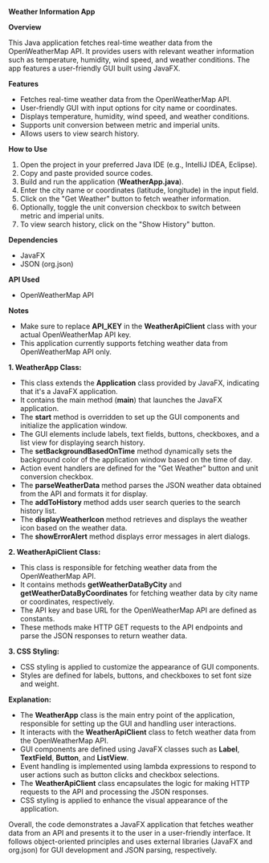 **Weather Information App**

**Overview**

This Java application fetches real-time weather data from the OpenWeatherMap API. It provides users with relevant weather information such as temperature, humidity, wind speed, and weather conditions. The app features a user-friendly GUI built using JavaFX.

**Features**

- Fetches real-time weather data from the OpenWeatherMap API.
- User-friendly GUI with input options for city name or coordinates.
- Displays temperature, humidity, wind speed, and weather conditions.
- Supports unit conversion between metric and imperial units.
- Allows users to view search history.

**How to Use**

1. Open the project in your preferred Java IDE (e.g., IntelliJ IDEA, Eclipse).
2. Copy and paste provided source codes.
3. Build and run the application (**WeatherApp.java**).
4. Enter the city name or coordinates (latitude, longitude) in the input field.
5. Click on the "Get Weather" button to fetch weather information.
6. Optionally, toggle the unit conversion checkbox to switch between metric and imperial units.
7. To view search history, click on the "Show History" button.

**Dependencies**

- JavaFX
- JSON (org.json)

**API Used**

- OpenWeatherMap API

**Notes**

- Make sure to replace **API_KEY** in the **WeatherApiClient** class with your actual OpenWeatherMap API key.
- This application currently supports fetching weather data from OpenWeatherMap API only.

**1\. WeatherApp Class:**

- This class extends the **Application** class provided by JavaFX, indicating that it's a JavaFX application.
- It contains the main method (**main**) that launches the JavaFX application.
- The **start** method is overridden to set up the GUI components and initialize the application window.
- The GUI elements include labels, text fields, buttons, checkboxes, and a list view for displaying search history.
- The **setBackgroundBasedOnTime** method dynamically sets the background color of the application window based on the time of day.
- Action event handlers are defined for the "Get Weather" button and unit conversion checkbox.
- The **parseWeatherData** method parses the JSON weather data obtained from the API and formats it for display.
- The **addToHistory** method adds user search queries to the search history list.
- The **displayWeatherIcon** method retrieves and displays the weather icon based on the weather data.
- The **showErrorAlert** method displays error messages in alert dialogs.

**2\. WeatherApiClient Class:**

- This class is responsible for fetching weather data from the OpenWeatherMap API.
- It contains methods **getWeatherDataByCity** and **getWeatherDataByCoordinates** for fetching weather data by city name or coordinates, respectively.
- The API key and base URL for the OpenWeatherMap API are defined as constants.
- These methods make HTTP GET requests to the API endpoints and parse the JSON responses to return weather data.

**3\. CSS Styling:**

- CSS styling is applied to customize the appearance of GUI components.
- Styles are defined for labels, buttons, and checkboxes to set font size and weight.

**Explanation:**

- The **WeatherApp** class is the main entry point of the application, responsible for setting up the GUI and handling user interactions.
- It interacts with the **WeatherApiClient** class to fetch weather data from the OpenWeatherMap API.
- GUI components are defined using JavaFX classes such as **Label**, **TextField**, **Button**, and **ListView**.
- Event handling is implemented using lambda expressions to respond to user actions such as button clicks and checkbox selections.
- The **WeatherApiClient** class encapsulates the logic for making HTTP requests to the API and processing the JSON responses.
- CSS styling is applied to enhance the visual appearance of the application.

Overall, the code demonstrates a JavaFX application that fetches weather data from an API and presents it to the user in a user-friendly interface. It follows object-oriented principles and uses external libraries (JavaFX and org.json) for GUI development and JSON parsing, respectively.
